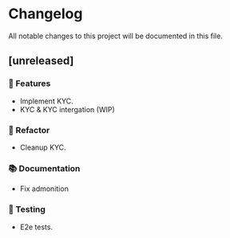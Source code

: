 # Changelog

All notable changes to this project will be documented in this file.

## [unreleased]

### <!-- 0 -->🚀 Features

- Implement KYC.
- KYC & KYC intergation (WIP)

### <!-- 2 -->🚜 Refactor

- Cleanup KYC.

### <!-- 3 -->📚 Documentation

- Fix admonition

### <!-- 6 -->🧪 Testing

- E2e tests.

<!-- generated by git-cliff -->
